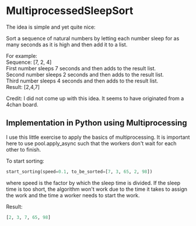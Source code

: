 # MultiprocessedSleepSort

The idea is simple and yet quite nice: <br>

Sort a sequence of natural numbers by letting each number sleep for as many seconds as it is high and then add it to a list. 

For example: <br>
Sequence: [7, 2, 4] <br>
First number sleeps 7 seconds and then adds to the result list.<br>
Second number sleeps 2 seconds and then adds to the result list. <br>
Third number sleeps 4 seconds and then adds to the result list. <br>
Result: [2,4,7]<br>

Credit: I did not come up with this idea. It seems to have originated from a 4chan board. 

## Implementation in Python using Multiprocessing
I use this little exercise to apply the basics of multiprocessing. It is important here to use pool.apply_async such that the workers don't wait for each other to finish.

To start sorting:

``` Python
start_sorting(speed=0.1, to_be_sorted=[7, 3, 65, 2, 98])
```

where speed is the factor by which the sleep time is divided. If the sleep time is too short, the algorithm won't work due to the time it takes to assign the work and the time a worker needs to start the work. 

Result:

``` Python
[2, 3, 7, 65, 98]
```

